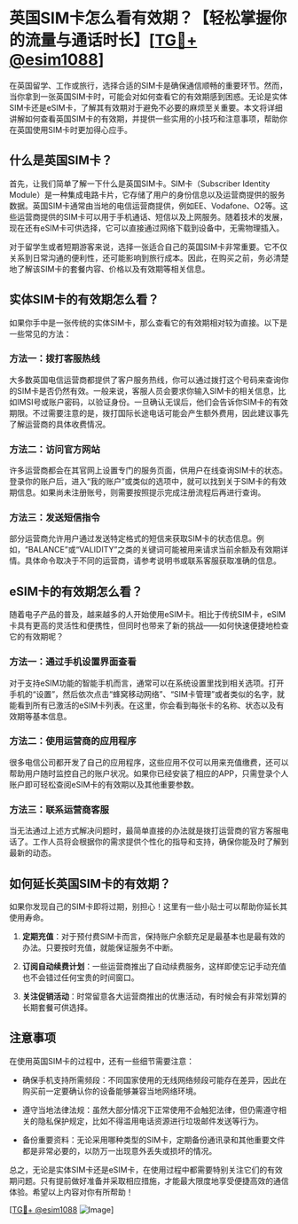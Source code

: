 # 英国SIM卡怎么看有效期？【轻松掌握你的流量与通话时长】[[TG💪+ @esim1088](https://t.me/s/esim1088)]

在英国留学、工作或旅行，选择合适的SIM卡是确保通信顺畅的重要环节。然而，当你拿到一张英国SIM卡时，可能会对如何查看它的有效期感到困惑。无论是实体SIM卡还是eSIM卡，了解其有效期对于避免不必要的麻烦至关重要。本文将详细讲解如何查看英国SIM卡的有效期，并提供一些实用的小技巧和注意事项，帮助你在英国使用SIM卡时更加得心应手。

## 什么是英国SIM卡？

首先，让我们简单了解一下什么是英国SIM卡。SIM卡（Subscriber Identity Module）是一种集成电路卡片，它存储了用户的身份信息以及运营商提供的服务数据。英国SIM卡通常由当地的电信运营商提供，例如EE、Vodafone、O2等。这些运营商提供的SIM卡可以用于手机通话、短信以及上网服务。随着技术的发展，现在还有eSIM卡可供选择，它可以直接通过网络下载到设备中，无需物理插入。

对于留学生或者短期游客来说，选择一张适合自己的英国SIM卡非常重要。它不仅关系到日常沟通的便利性，还可能影响到旅行成本。因此，在购买之前，务必清楚地了解该SIM卡的套餐内容、价格以及有效期等相关信息。

## 实体SIM卡的有效期怎么看？

如果你手中是一张传统的实体SIM卡，那么查看它的有效期相对较为直接。以下是一些常见的方法：

### 方法一：拨打客服热线

大多数英国电信运营商都提供了客户服务热线，你可以通过拨打这个号码来查询你的SIM卡是否仍然有效。一般来说，客服人员会要求你输入SIM卡的相关信息，比如IMSI号或账户密码，以验证身份。一旦确认无误后，他们会告诉你SIM卡的有效期限。不过需要注意的是，拨打国际长途电话可能会产生额外费用，因此建议事先了解运营商的具体收费情况。

### 方法二：访问官方网站

许多运营商都会在其官网上设置专门的服务页面，供用户在线查询SIM卡的状态。登录你的账户后，进入“我的账户”或类似的选项中，就可以找到关于SIM卡的有效期信息。如果尚未注册账号，则需要按照提示完成注册流程后再进行查询。

### 方法三：发送短信指令

部分运营商允许用户通过发送特定格式的短信来获取SIM卡的状态信息。例如，“BALANCE”或“VALIDITY”之类的关键词可能被用来请求当前余额及有效期详情。具体命令取决于不同的运营商，请参考说明书或联系客服获取准确的信息。

## eSIM卡的有效期怎么看？

随着电子产品的普及，越来越多的人开始使用eSIM卡。相比于传统SIM卡，eSIM卡具有更高的灵活性和便携性，但同时也带来了新的挑战——如何快速便捷地检查它的有效期呢？

### 方法一：通过手机设置界面查看

对于支持eSIM功能的智能手机而言，通常可以在系统设置里找到相关选项。打开手机的“设置”，然后依次点击“蜂窝移动网络”、“SIM卡管理”或者类似的名字，就能看到所有已激活的eSIM卡列表。在这里，你会看到每张卡的名称、状态以及有效期等基本信息。

### 方法二：使用运营商的应用程序

很多电信公司都开发了自己的应用程序，这些应用不仅可以用来充值缴费，还可以帮助用户随时监控自己的账户状况。如果你已经安装了相应的APP，只需登录个人账户即可轻松查阅eSIM卡的有效期以及其他重要参数。

### 方法三：联系运营商客服

当无法通过上述方式解决问题时，最简单直接的办法就是拨打运营商的官方客服电话了。工作人员将会根据你的需求提供个性化的指导和支持，确保你能及时了解到最新的动态。

## 如何延长英国SIM卡的有效期？

如果你发现自己的SIM卡即将过期，别担心！这里有一些小贴士可以帮助你延长其使用寿命。

1. **定期充值**：对于预付费SIM卡而言，保持账户余额充足是最基本也是最有效的办法。只要按时充值，就能保证服务不中断。
   
2. **订阅自动续费计划**：一些运营商推出了自动续费服务，这样即使忘记手动充值也不会错过任何宝贵的时间窗口。
   
3. **关注促销活动**：时常留意各大运营商推出的优惠活动，有时候会有非常划算的长期套餐可供选择。

## 注意事项

在使用英国SIM卡的过程中，还有一些细节需要注意：

- 确保手机支持所需频段：不同国家使用的无线网络频段可能存在差异，因此在购买前一定要确认你的设备能够兼容当地网络环境。
  
- 遵守当地法律法规：虽然大部分情况下正常使用不会触犯法律，但仍需遵守相关的隐私保护规定，比如不得滥用电话资源进行垃圾邮件发送等行为。

- 备份重要资料：无论采用哪种类型的SIM卡，定期备份通讯录和其他重要文件都是非常必要的，以防万一出现意外丢失或损坏的情况。

总之，无论是实体SIM卡还是eSIM卡，在使用过程中都需要特别关注它们的有效期问题。只有提前做好准备并采取相应措施，才能最大限度地享受便捷高效的通信体验。希望以上内容对你有所帮助！

[[TG💪+ @esim1088](https://t.me/s/esim1088) ![Image](https://i.postimg.cc/4NQfJmqS/Snipaste-2025-05-13-00-14-12.png)]